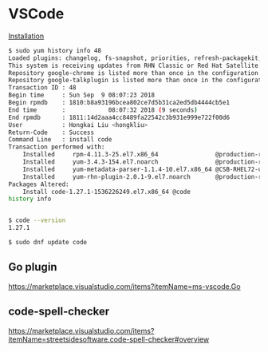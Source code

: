 # VSCode

[Installation](https://code.visualstudio.com/docs/setup/linux#_rhel-fedora-and-centos-based-distributions)

```sh
$ sudo yum history info 48
Loaded plugins: changelog, fs-snapshot, priorities, refresh-packagekit, rhnplugin, rpm-warm-cache, verify
This system is receiving updates from RHN Classic or Red Hat Satellite.
Repository google-chrome is listed more than once in the configuration
Repository google-talkplugin is listed more than once in the configuration
Transaction ID : 48
Begin time     : Sun Sep  9 08:07:23 2018
Begin rpmdb    : 1810:b8a93196bcea802ce7d5b31ca2ed5db4444cb5e1
End time       :            08:07:32 2018 (9 seconds)
End rpmdb      : 1811:14d2aaa4cc8489fa22542c3b931e999e722f00d6
User           : Hongkai Liu <hongkliu>
Return-Code    : Success
Command Line   : install code
Transaction performed with:
    Installed     rpm-4.11.3-25.el7.x86_64                @production-rhel-x86_64-workstation-7.4
    Installed     yum-3.4.3-154.el7.noarch                @production-rhel-x86_64-workstation-7.4
    Installed     yum-metadata-parser-1.1.4-10.el7.x86_64 @CSB-RHEL72-updates/7.2
    Installed     yum-rhn-plugin-2.0.1-9.el7.noarch       @production-rhel-x86_64-workstation-7.4
Packages Altered:
    Install code-1.27.1-1536226249.el7.x86_64 @code
history info


$ code --version
1.27.1

$ sudo dnf update code

```

## Go plugin
https://marketplace.visualstudio.com/items?itemName=ms-vscode.Go

## code-spell-checker
https://marketplace.visualstudio.com/items?itemName=streetsidesoftware.code-spell-checker#overview